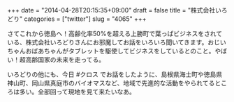 +++
date = "2014-04-28T20:15:35+09:00"
draft = false
title = "株式会社いろどり"
categories = ["twitter"]
slug = "4065"
+++

さてこれから徳島へ！高齢化率50%を超える上勝町で葉っぱビジネスをされている、株式会社いろどりさんにお邪魔してお話をいろいろ聞いてきます。おじいちゃんおばあちゃんがタブレットを駆使してビジネスをしているとのこと。やばい！超高齢国家の未来を走ってる。

いろどりの他にも、今日 #‎クロス でお話をしたように、島根県海士町や徳島県神山町、岡山県真庭市のバイオマスなど、地域で先進的な活動をやられてるところは多い。全部回って現地を見て来たいなあ。

